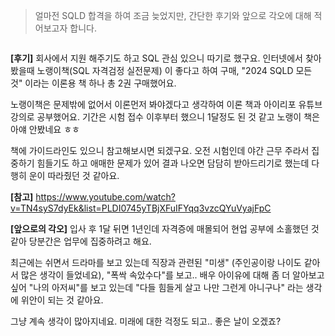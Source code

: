 <blockquote>
<p>얼마전 SQLD 합격을 하여 조금 늦었지만, 간단한 후기와 앞으로 각오에 대해 적어보고자 합니다.</p>
</blockquote>
<p><img alt="" src="https://velog.velcdn.com/images/jhp21c/post/c6c0ee0a-96d8-4488-bc1a-bb018b7a8cb0/image.png" /></p>
<p><strong>[후기]</strong>
회사에서 지원 해주기도 하고 SQL 관심 있으니 따기로 했구요. 인터넷에서 찾아봤을때 노랭이책(SQL 자격검정 실전문제) 이 좋다고 하여 구매, &quot;2024 SQLD 모든 것&quot; 이라는 이론용 책 하나 총 2권 구매했어요. </p>
<p>노랭이책은 문제밖에 없어서 이론먼저 봐야겠다고 생각하여 이론 책과 아이리포 유튜브 강의로 공부했어요. 기간은 시험 접수 이후부터 했으니 1달정도 된 것 같고 노랭이 책은 아얘 안봤네요 ㅎㅎ</p>
<p>책에 가이드라인도 있으니 참고해보시면 되겠구요. 오전 시험인데 야간 근무 주라서 집중하기 힘들기도 하고 애매한 문제가 있어 결과 나오면 담담히 받아드리기로 했는데 다행히 운이 따라줬던 것 같아요.</p>
<p><strong>[참고]</strong>
<a href="https://www.youtube.com/watch?v=TN4syS7dyEk&amp;list=PLDI0745yTBjXFuIFYqq3vzcQYuVyajFpC">https://www.youtube.com/watch?v=TN4syS7dyEk&amp;list=PLDI0745yTBjXFuIFYqq3vzcQYuVyajFpC</a></p>
<p><strong>[앞으로의 각오]</strong>
입사 후 1달 뒤면 1년인데 자격증에 매몰되어 현업 공부에 소홀했던 것 같아 당분간은 업무에 집중하려고 해요. </p>
<p>최근에는 쉬면서 드라마를 보고 있는데 직장과 관련된 &quot;미생&quot; (주인공이랑 나이도 같아서 많은 생각이 들었네요), &quot;폭싹 속았수다&quot;를 보고.. 배우 아이유에 대해 좀 더 알아보고 싶어 &quot;나의 아저씨&quot;를 보고 있는데 &quot;다들 힘들게 살고 나만 그런게 아니구나&quot; 라는 생각에 위안이 되는 것 같아요.</p>
<p>그냥 계속 생각이 많아지네요. 미래에 대한 걱정도 되고.. 좋은 날이 오겠죠? </p>